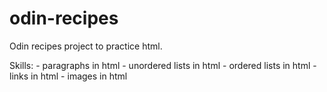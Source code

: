 # odin-recipes
Odin recipes project to practice html.

Skills:
    - paragraphs in html
    - unordered lists in html
    - ordered lists in html
    - links in html
    - images in html